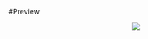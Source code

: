 #Preview
<p align="center"> 
    <img src="https://github.com/sanavila/JS_Css_Display-flex/img/projeto.png">
</p>